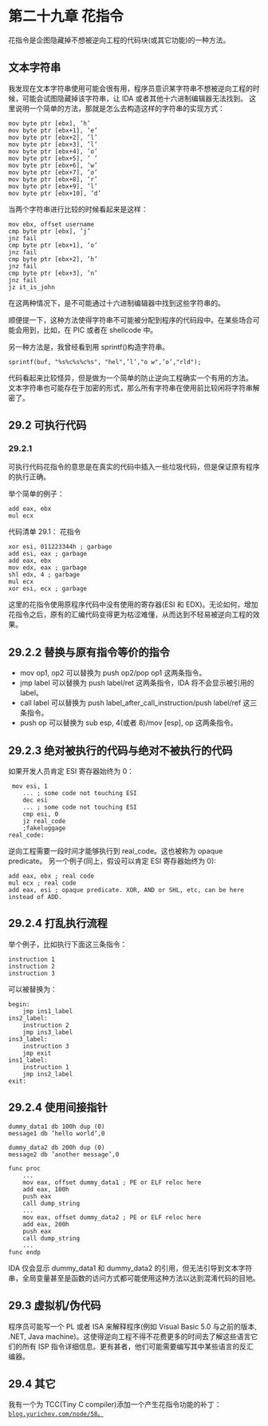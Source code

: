 # 第二十九章 花指令

花指令是企图隐藏掉不想被逆向工程的代码块(或其它功能)的一种方法。

## 文本字符串

我发现在文本字符串使用可能会很有用，程序员意识某字符串不想被逆向工程的时候，可能会试图隐藏掉该字符串，让 IDA 或者其他十六进制编辑器无法找到。 这里说明一个简单的方法，那就是怎么去构造这样的字符串的实现方式：

```
mov byte ptr [ebx], ’h’
mov byte ptr [ebx+1], ’e’
mov byte ptr [ebx+2], ’l’
mov byte ptr [ebx+3], ’l’
mov byte ptr [ebx+4], ’o’
mov byte ptr [ebx+5], ’ ’
mov byte ptr [ebx+6], ’w’
mov byte ptr [ebx+7], ’o’
mov byte ptr [ebx+8], ’r’
mov byte ptr [ebx+9], ’l’
mov byte ptr [ebx+10], ’d’ 
```

当两个字符串进行比较的时候看起来是这样：

```
mov ebx, offset username
cmp byte ptr [ebx], ’j’
jnz fail
cmp byte ptr [ebx+1], ’o’
jnz fail
cmp byte ptr [ebx+2], ’h’
jnz fail
cmp byte ptr [ebx+3], ’n’
jnz fail
jz it_is_john 
```

在这两种情况下，是不可能通过十六进制编辑器中找到这些字符串的。

顺便提一下，这种方法使得字符串不可能被分配到程序的代码段中。在某些场合可能会用到，比如，在 PIC 或者在 shellcode 中。

另一种方法是，我曾经看到用 sprintf()构造字符串。

```
sprintf(buf, "%s%c%s%c%s", "hel",’l’,"o w",’o’,"rld"); 
```

代码看起来比较怪异，但是做为一个简单的防止逆向工程确实一个有用的方法。 文本字符串也可能存在于加密的形式，那么所有字符串在使用前比较闲将字符串解密了。

## 29.2 可执行代码

### 29.2.1

可执行代码花指令的意思是在真实的代码中插入一些垃圾代码，但是保证原有程序的执行正确。

举个简单的例子：

```
add eax, ebx
mul ecx 
```

代码清单 29.1： 花指令

```
xor esi, 011223344h ; garbage
add esi, eax ; garbage
add eax, ebx
mov edx, eax ; garbage
shl edx, 4 ; garbage
mul ecx
xor esi, ecx ; garbage 
```

这里的花指令使用原程序代码中没有使用的寄存器(ESI 和 EDX)。无论如何，增加花指令之后，原有的汇编代码变得更为枯涩难懂，从而达到不轻易被逆向工程的效果。

## 29.2.2 替换与原有指令等价的指令

*   mov op1, op2 可以替换为 push op2/pop op1 这两条指令。
*   jmp label 可以替换为 push label/ret 这两条指令，IDA 将不会显示被引用的 label。
*   call label 可以替换为 push label_after_call_instruction/push label/ref 这三条指令。
*   push op 可以替换为 sub esp, 4(或者 8)/mov [esp], op 这两条指令。

## 29.2.3 绝对被执行的代码与绝对不被执行的代码

如果开发人员肯定 ESI 寄存器始终为 0：

```
 mov esi, 1
    ... ; some code not touching ESI
    dec esi
    ... ; some code not touching ESI
    cmp esi, 0
    jz real_code
    ;fakeluggage
real_code: 
```

逆向工程需要一段时间才能够执行到 real_code。这也被称为 opaque predicate。 另一个例子(同上，假设可以肯定 ESI 寄存器始终为 0):

```
add eax, ebx ; real code
mul ecx ; real code
add eax, esi ; opaque predicate. XOR, AND or SHL, etc, can be here instead of ADD. 
```

## 29.2.4 打乱执行流程

举个例子，比如执行下面这三条指令：

```
instruction 1
instruction 2
instruction 3 
```

可以被替换为：

```
begin: 
    jmp ins1_label
ins2_label: 
    instruction 2
    jmp ins3_label
ins3_label: 
    instruction 3
    jmp exit
ins1_label: 
    instruction 1
    jmp ins2_label
exit: 
```

## 29.2.4 使用间接指针

```
dummy_data1 db 100h dup (0)
message1 db ’hello world’,0

dummy_data2 db 200h dup (0)
message2 db ’another message’,0

func proc
    ...
    mov eax, offset dummy_data1 ; PE or ELF reloc here
    add eax, 100h
    push eax
    call dump_string
    ...
    mov eax, offset dummy_data2 ; PE or ELF reloc here
    add eax, 200h
    push eax
    call dump_string
    ...
func endp 
```

IDA 仅会显示 dummy_data1 和 dummy_data2 的引用，但无法引导到文本字符串，全局变量甚至是函数的访问方式都可能使用这种方法以达到混淆代码的目地。

## 29.3 虚拟机/伪代码

程序员可能写一个 PL 或者 ISA 来解释程序(例如 Visual Basic 5.0 与之前的版本, .NET, Java machine)。这使得逆向工程不得不花费更多的时间去了解这些语言它们的所有 ISP 指令详细信息。更有甚者，他们可能需要编写其中某些语言的反汇编器。

## 29.4 其它

我有一个为 TCC(Tiny C compiler)添加一个产生花指令功能的补丁：[`blog.yurichev.com/node/58。`](http://blog.yurichev.com/node/58。)